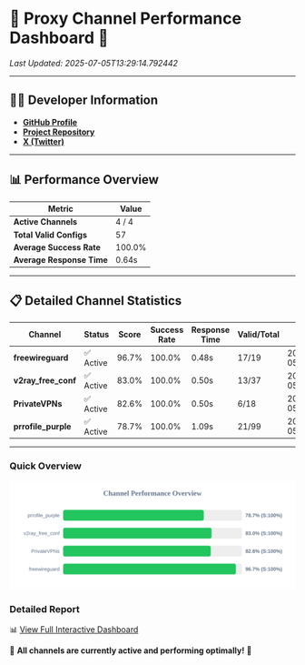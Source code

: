 # 🌟 Proxy Channel Performance Dashboard 🌟

_Last Updated: 2025-07-05T13:29:14.792442_

---

## 👩‍💻 Developer Information

- **[GitHub Profile](https://github.com/4n0nymou3)**  
- **[Project Repository](https://github.com/4n0nymou3/multi-proxy-config-fetcher)**  
- **[X (Twitter)](https://x.com/4n0nymou3)**  

---

## 📊 Performance Overview

| Metric                | Value       |
|-----------------------|-------------|
| **Active Channels**   | 4 / 4       |
| **Total Valid Configs** | 57          |
| **Average Success Rate** | 100.0%      |
| **Average Response Time** | 0.64s       |

---

## 📋 Detailed Channel Statistics

| Channel          | Status     | Score  | Success Rate | Response Time | Valid/Total | Last Success               |
|------------------|------------|--------|--------------|---------------|-------------|----------------------------|
| **freewireguard**  | ✅ Active  | 96.7%  | 100.0% | 0.48s         | 17/19       | 2025-07-05T13:29:14.790789 |
| **v2ray_free_conf**  | ✅ Active  | 83.0%  | 100.0% | 0.50s         | 13/37       | 2025-07-05T13:29:13.752402 |
| **PrivateVPNs**  | ✅ Active  | 82.6%  | 100.0% | 0.50s         | 6/18       | 2025-07-05T13:29:14.287322 |
| **prrofile_purple**  | ✅ Active  | 78.7%  | 100.0% | 1.09s         | 21/99       | 2025-07-05T13:29:13.176965 |

---

### Quick Overview
<div align="center">
  <a href="https://raw.githubusercontent.com/nullluser/NullRepo/refs/heads/main/assets/channel_stats_chart.svg">
    <img src="https://raw.githubusercontent.com/nullluser/NullRepo/refs/heads/main/assets/channel_stats_chart.svg" alt="Source Performance Statistics" width="800">
  </a>
</div>

### Detailed Report
📊 [View Full Interactive Dashboard](https://htmlpreview.github.io/?https://github.com/nullluser/NullRepo/blob/main/assets/performance_report.html)

🎉 **All channels are currently active and performing optimally!** 🎉
